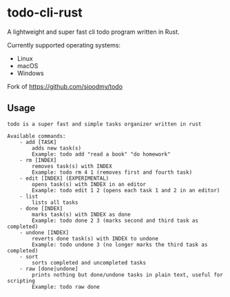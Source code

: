 # todo-cli-rust

A lightweight and super fast cli todo program written in Rust.

Currently supported operating systems:

* Linux
* macOS
* Windows

Fork of <https://github.com/sioodmy/todo>

## Usage

```Usage: todo [COMMAND] [ARGUMENTS]
todo is a super fast and simple tasks organizer written in rust

Available commands:
    - add [TASK]
        adds new task(s)
        Example: todo add "read a book" "do homework"
    - rm [INDEX] 
        removes task(s) with INDEX 
        Example: todo rm 4 1 (removes first and fourth task)
    - edit [INDEX] (EXPERIMENTAL)
        opens task(s) with INDEX in an editor 
        Example: todo edit 1 2 (opens each task 1 and 2 in an editor)
    - list
        lists all tasks
    - done [INDEX]
        marks task(s) with INDEX as done
        Example: todo done 2 3 (marks second and third task as completed)
    - undone [INDEX]
        reverts done task(s) with INDEX to undone
        Example: todo undone 3 (no longer marks the third task as completed)
    - sort
        sorts completed and uncompleted tasks
    - raw [done|undone]
        prints nothing but done/undone tasks in plain text, useful for scripting
        Example: todo raw done
```
